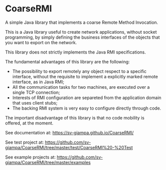 # CoarseRMI
A simple Java library that implements a coarse Remote Method Invocation.

This is a Java library useful to create network applications, without socket programming, by
simply defining the business interfaces of the objects that you want to export on the network.

This library does not strictly implements the Java RMI specifications.

The fundamental advantages of this library are the following:
- The possibility to export remotely any object respect to a specific interface, without the requisite to implement a explicitly marked remote interface, as in Java RMI;
- All the communication tasks for two machines, are executed over a single TCP connection;
- Interests of RMI configuration are separeted from the application domain that uses client stubs;
- The backing RMI system is very easy to configure directly through code.

The important disadvantage of this library is that no code mobility is offered, at the moment.

See documentation at: https://sv-giampa.github.io/CoarseRMI/

See test project at: https://github.com/sv-giampa/CoarseRMI/tree/master/test/CoarseRMI%20-%20Test

See example projects at: https://github.com/sv-giampa/CoarseRMI/tree/master/examples

